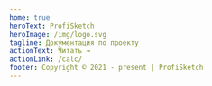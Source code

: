 ```yaml
---
home: true
heroText: ProfiSketch
heroImage: /img/logo.svg
tagline: Документация по проекту
actionText: Читать →
actionLink: /calc/
footer: Copyright © 2021 - present | ProfiSketch
---
```

